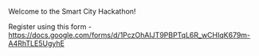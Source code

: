 Welcome to the Smart City Hackathon!

Register using this form - https://docs.google.com/forms/d/1PczOhAIJT9PBPTqL6R_wCHIqK679m-A4RhTLE5UgyhE

